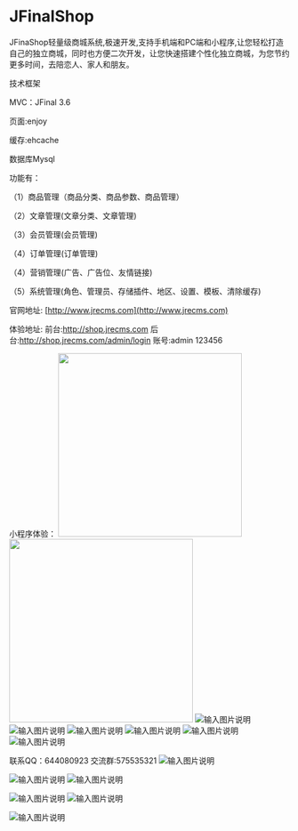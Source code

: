 # JFinalShop
JFinaShop轻量级商城系统,极速开发,支持手机端和PC端和小程序,让您轻松打造自己的独立商城，同时也方便二次开发，让您快速搭建个性化独立商城，为您节约更多时间，去陪恋人、家人和朋友。

技术框架

MVC：JFinal 3.6

页面:enjoy

缓存:ehcache

数据库Mysql

功能有：

（1）商品管理（商品分类、商品参数、商品管理）

（2）文章管理(文章分类、文章管理)

（3）会员管理(会员管理)

（4）订单管理(订单管理)

（4）营销管理(广告、广告位、友情链接)

（5）系统管理(角色、管理员、存储插件、地区、设置、模板、清除缓存)

官网地址: [http://www.jrecms.com](http://www.jrecms.com)

体验地址: 前台:http://shop.jrecms.com   后台:http://shop.jrecms.com/admin/login 账号:admin 123456

小程序体验：
<img src="https://images.gitee.com/uploads/images/2019/0326/165424_50c58c2e_623319.jpeg"  height="330">
<img src="https://images.gitee.com/uploads/images/2019/0326/165440_93809373_623319.jpeg"  height="330">
![输入图片说明](https://images.gitee.com/uploads/images/2019/0326/165440_93809373_623319.jpeg "b3549e3846cbe81d660164e24a4b597.jpg")
![输入图片说明](https://images.gitee.com/uploads/images/2019/0326/165449_d0c33fcf_623319.jpeg "74e2177da64af0c7ba935dfc5afb288.jpg")
![输入图片说明](https://images.gitee.com/uploads/images/2019/0326/165503_bddcb65a_623319.jpeg "f624517f362bee9add04131a9ba8e87.jpg")
![输入图片说明](https://images.gitee.com/uploads/images/2019/0326/165513_d51d2ad9_623319.jpeg "82cdbaf16ff78d5264dc8bd02251a41.jpg")
![输入图片说明](https://images.gitee.com/uploads/images/2019/0326/165524_e9acaf5b_623319.jpeg "93bfb7e1ca098cd46e338e8f6829795.jpg")
![输入图片说明](https://images.gitee.com/uploads/images/2019/0326/165534_1e25debe_623319.jpeg "6316f59f1cc52b2187a752566daf3b5.jpg")

 联系QQ：644080923 交流群:575535321
![输入图片说明](https://gitee.com/uploads/images/2018/0329/112459_63640c64_623319.png "091fb920ee72bb79705cb32173cfb924.png")

![输入图片说明](https://gitee.com/uploads/images/2018/0329/112514_d895dfac_623319.png "eb9ada18c3b3b239d11a76fe9c348048.png")
![输入图片说明](https://gitee.com/uploads/images/2018/0329/112522_e614b646_623319.png "ed6843ffbb5ae6518e3380b0a3790c20.png")

![输入图片说明](https://gitee.com/uploads/images/2018/0329/112534_9bd7d9a9_623319.png "c4c82574b0b8d590c6cca70ed837d18a.png")
![输入图片说明](https://gitee.com/uploads/images/2018/0329/112543_b1e12126_623319.png "90eb2f3bebf88ca349a299e49eed3d4d.png")

![输入图片说明](https://gitee.com/uploads/images/2018/0329/112550_88681c84_623319.png "微信图片_20180329112318.png")